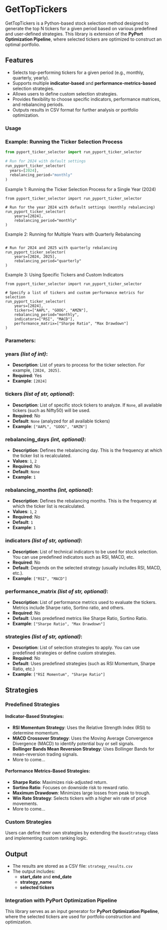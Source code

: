 # GetTopTickers

GetTopTickers is a Python-based stock selection method designed to generate the top N tickers for a given period based on various predefined and user-defined strategies. This library is extension  of the **PyPort Optimization Pipeline**, where selected tickers are optimized to construct an optimal portfolio.

## Features
- Selects top-performing tickers for a given period (e.g., monthly, quarterly, yearly).
- Supports multiple **indicator-based** and **performance-metrics-based** selection strategies.
- Allows users to define custom selection strategies.
- Provides flexibility to choose specific indicators, performance matrices, and rebalancing periods.
- Outputs results in CSV format for further analysis or portfolio optimization.


###  Usage
### Example: Running the Ticker Selection Process
```python
from pyport_ticker_selector import run_pyport_ticker_selector

# Run for 2024 with default settings
run_pyport_ticker_selector(
  years=[2024],
  rebalancing_period="monthly"
)
```


Example 1: Running the Ticker Selection Process for a Single Year (2024)
```
from pyport_ticker_selector import run_pyport_ticker_selector

# Run for the year 2024 with default settings (monthly rebalancing)
run_pyport_ticker_selector(
    years=[2024],
    rebalancing_period="monthly"
)
```
Example 2: Running for Multiple Years with Quarterly Rebalancing

```from pyport_ticker_selector import run_pyport_ticker_selector

# Run for 2024 and 2025 with quarterly rebalancing
run_pyport_ticker_selector(
    years=[2024, 2025],
    rebalancing_period="quarterly"
)
```
Example 3: Using Specific Tickers and Custom Indicators

```
from pyport_ticker_selector import run_pyport_ticker_selector

# Specify a list of tickers and custom performance metrics for selection
run_pyport_ticker_selector(
    years=[2024],
    tickers=["AAPL", "GOOG", "AMZN"],
    rebalancing_period="monthly",
    indicators=["RSI", "MACD"],
    performance_matrix=["Sharpe Ratio", "Max Drawdown"]
)
```

### Parameters:

### **years** *(list of int)*:
- **Description**: List of years to process for the ticker selection. For example, `[2024, 2025]`.
- **Required**: Yes
- **Example**: `[2024]`

### **tickers** *(list of str, optional)*:
- **Description**: List of specific stock tickers to analyze. If `None`, all available tickers (such as Nifty50) will be used.
- **Required**: No
- **Default**: `None` (analyzed for all available tickers)
- **Example**: `["AAPL", "GOOG", "AMZN"]`

### **rebalancing_days** *(int, optional)*:
- **Description**: Defines the rebalancing day. This is the frequency at which the ticker list is recalculated.
- **Values**: `1`, `2`
- **Required**: No
- **Default**: `None`
- **Example**: `1`

### **rebalancing_months** *(int, optional)*:
- **Description**: Defines the rebalancing months. This is the frequency at which the ticker list is recalculated.
- **Values**: `1`, `2`
- **Required**: No
- **Default**: `1`
- **Example**: `1`

### **indicators** *(list of str, optional)*:
- **Description**: List of technical indicators to be used for stock selection. You can use predefined indicators such as RSI, MACD, etc.
- **Required**: No
- **Default**: Depends on the selected strategy (usually includes RSI, MACD, etc.).
- **Example**: `["RSI", "MACD"]`

### **performance_matrix** *(list of str, optional)*:
- **Description**: List of performance metrics used to evaluate the tickers. Metrics include Sharpe ratio, Sortino ratio, and others.
- **Required**: No
- **Default**: Uses predefined metrics like Sharpe Ratio, Sortino Ratio.
- **Example**: `["Sharpe Ratio", "Max Drawdown"]`

### **strategies** *(list of str, optional)*:
- **Description**: List of selection strategies to apply. You can use predefined strategies or define custom strategies.
- **Required**: No
- **Default**: Uses predefined strategies (such as RSI Momentum, Sharpe Ratio, etc.)
- **Example**: `["RSI Momentum", "Sharpe Ratio"]`

## Strategies

### Predefined Strategies

#### **Indicator-Based Strategies**:
- **RSI Momentum Strategy**: Uses the Relative Strength Index (RSI) to determine momentum.
- **MACD Crossover Strategy**: Uses the Moving Average Convergence Divergence (MACD) to identify potential buy or sell signals.
- **Bollinger Bands Mean Reversion Strategy**: Uses Bollinger Bands for mean-reversion trading signals.
- More to come...

#### **Performance Metrics-Based Strategies**:
- **Sharpe Ratio**: Maximizes risk-adjusted return.
- **Sortino Ratio**: Focuses on downside risk to reward ratio.
- **Maximum Drawdown**: Minimizes large losses from peak to trough.
- **Win Rate Strategy**: Selects tickers with a higher win rate of price movements.
- More to come...

### Custom Strategies
Users can define their own strategies by extending the `BaseStrategy` class and implementing custom ranking logic.

## Output
- The results are stored as a CSV file: `strategy_results.csv`
- The output includes:
  - **start_date** and **end_date**
  - **strategy_name**
  - **selected tickers**

### Integration with PyPort Optimization Pipeline
This library serves as an input generator for **PyPort Optimization Pipeline**, where the selected tickers are used for portfolio construction and optimization.


